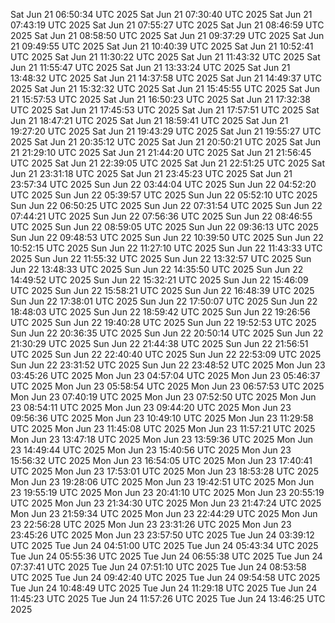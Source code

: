 
Sat Jun 21 06:50:34 UTC 2025
Sat Jun 21 07:30:40 UTC 2025
Sat Jun 21 07:43:19 UTC 2025
Sat Jun 21 07:55:27 UTC 2025
Sat Jun 21 08:46:59 UTC 2025
Sat Jun 21 08:58:50 UTC 2025
Sat Jun 21 09:37:29 UTC 2025
Sat Jun 21 09:49:55 UTC 2025
Sat Jun 21 10:40:39 UTC 2025
Sat Jun 21 10:52:41 UTC 2025
Sat Jun 21 11:30:22 UTC 2025
Sat Jun 21 11:43:32 UTC 2025
Sat Jun 21 11:55:47 UTC 2025
Sat Jun 21 13:33:24 UTC 2025
Sat Jun 21 13:48:32 UTC 2025
Sat Jun 21 14:37:58 UTC 2025
Sat Jun 21 14:49:37 UTC 2025
Sat Jun 21 15:32:32 UTC 2025
Sat Jun 21 15:45:55 UTC 2025
Sat Jun 21 15:57:53 UTC 2025
Sat Jun 21 16:50:23 UTC 2025
Sat Jun 21 17:32:38 UTC 2025
Sat Jun 21 17:45:53 UTC 2025
Sat Jun 21 17:57:51 UTC 2025
Sat Jun 21 18:47:21 UTC 2025
Sat Jun 21 18:59:41 UTC 2025
Sat Jun 21 19:27:20 UTC 2025
Sat Jun 21 19:43:29 UTC 2025
Sat Jun 21 19:55:27 UTC 2025
Sat Jun 21 20:35:12 UTC 2025
Sat Jun 21 20:50:21 UTC 2025
Sat Jun 21 21:29:10 UTC 2025
Sat Jun 21 21:44:20 UTC 2025
Sat Jun 21 21:56:45 UTC 2025
Sat Jun 21 22:39:05 UTC 2025
Sat Jun 21 22:51:25 UTC 2025
Sat Jun 21 23:31:18 UTC 2025
Sat Jun 21 23:45:23 UTC 2025
Sat Jun 21 23:57:34 UTC 2025
Sun Jun 22 03:44:04 UTC 2025
Sun Jun 22 04:52:20 UTC 2025
Sun Jun 22 05:39:57 UTC 2025
Sun Jun 22 05:52:10 UTC 2025
Sun Jun 22 06:50:25 UTC 2025
Sun Jun 22 07:31:54 UTC 2025
Sun Jun 22 07:44:21 UTC 2025
Sun Jun 22 07:56:36 UTC 2025
Sun Jun 22 08:46:55 UTC 2025
Sun Jun 22 08:59:05 UTC 2025
Sun Jun 22 09:36:13 UTC 2025
Sun Jun 22 09:48:53 UTC 2025
Sun Jun 22 10:39:50 UTC 2025
Sun Jun 22 10:52:15 UTC 2025
Sun Jun 22 11:27:10 UTC 2025
Sun Jun 22 11:43:33 UTC 2025
Sun Jun 22 11:55:32 UTC 2025
Sun Jun 22 13:32:57 UTC 2025
Sun Jun 22 13:48:33 UTC 2025
Sun Jun 22 14:35:50 UTC 2025
Sun Jun 22 14:49:52 UTC 2025
Sun Jun 22 15:32:21 UTC 2025
Sun Jun 22 15:46:09 UTC 2025
Sun Jun 22 15:58:21 UTC 2025
Sun Jun 22 16:48:39 UTC 2025
Sun Jun 22 17:38:01 UTC 2025
Sun Jun 22 17:50:07 UTC 2025
Sun Jun 22 18:48:03 UTC 2025
Sun Jun 22 18:59:42 UTC 2025
Sun Jun 22 19:26:56 UTC 2025
Sun Jun 22 19:40:28 UTC 2025
Sun Jun 22 19:52:53 UTC 2025
Sun Jun 22 20:36:35 UTC 2025
Sun Jun 22 20:50:14 UTC 2025
Sun Jun 22 21:30:29 UTC 2025
Sun Jun 22 21:44:38 UTC 2025
Sun Jun 22 21:56:51 UTC 2025
Sun Jun 22 22:40:40 UTC 2025
Sun Jun 22 22:53:09 UTC 2025
Sun Jun 22 23:31:52 UTC 2025
Sun Jun 22 23:48:52 UTC 2025
Mon Jun 23 03:45:26 UTC 2025
Mon Jun 23 04:57:04 UTC 2025
Mon Jun 23 05:46:37 UTC 2025
Mon Jun 23 05:58:54 UTC 2025
Mon Jun 23 06:57:53 UTC 2025
Mon Jun 23 07:40:19 UTC 2025
Mon Jun 23 07:52:50 UTC 2025
Mon Jun 23 08:54:11 UTC 2025
Mon Jun 23 09:44:20 UTC 2025
Mon Jun 23 09:56:36 UTC 2025
Mon Jun 23 10:49:10 UTC 2025
Mon Jun 23 11:29:58 UTC 2025
Mon Jun 23 11:45:08 UTC 2025
Mon Jun 23 11:57:21 UTC 2025
Mon Jun 23 13:47:18 UTC 2025
Mon Jun 23 13:59:36 UTC 2025
Mon Jun 23 14:49:44 UTC 2025
Mon Jun 23 15:40:56 UTC 2025
Mon Jun 23 15:56:32 UTC 2025
Mon Jun 23 16:54:05 UTC 2025
Mon Jun 23 17:40:41 UTC 2025
Mon Jun 23 17:53:01 UTC 2025
Mon Jun 23 18:53:28 UTC 2025
Mon Jun 23 19:28:06 UTC 2025
Mon Jun 23 19:42:51 UTC 2025
Mon Jun 23 19:55:19 UTC 2025
Mon Jun 23 20:41:10 UTC 2025
Mon Jun 23 20:55:19 UTC 2025
Mon Jun 23 21:34:30 UTC 2025
Mon Jun 23 21:47:24 UTC 2025
Mon Jun 23 21:59:34 UTC 2025
Mon Jun 23 22:44:29 UTC 2025
Mon Jun 23 22:56:28 UTC 2025
Mon Jun 23 23:31:26 UTC 2025
Mon Jun 23 23:45:26 UTC 2025
Mon Jun 23 23:57:50 UTC 2025
Tue Jun 24 03:39:12 UTC 2025
Tue Jun 24 04:51:00 UTC 2025
Tue Jun 24 05:43:34 UTC 2025
Tue Jun 24 05:55:36 UTC 2025
Tue Jun 24 06:55:38 UTC 2025
Tue Jun 24 07:37:41 UTC 2025
Tue Jun 24 07:51:10 UTC 2025
Tue Jun 24 08:53:58 UTC 2025
Tue Jun 24 09:42:40 UTC 2025
Tue Jun 24 09:54:58 UTC 2025
Tue Jun 24 10:48:49 UTC 2025
Tue Jun 24 11:29:18 UTC 2025
Tue Jun 24 11:45:23 UTC 2025
Tue Jun 24 11:57:26 UTC 2025
Tue Jun 24 13:46:25 UTC 2025

